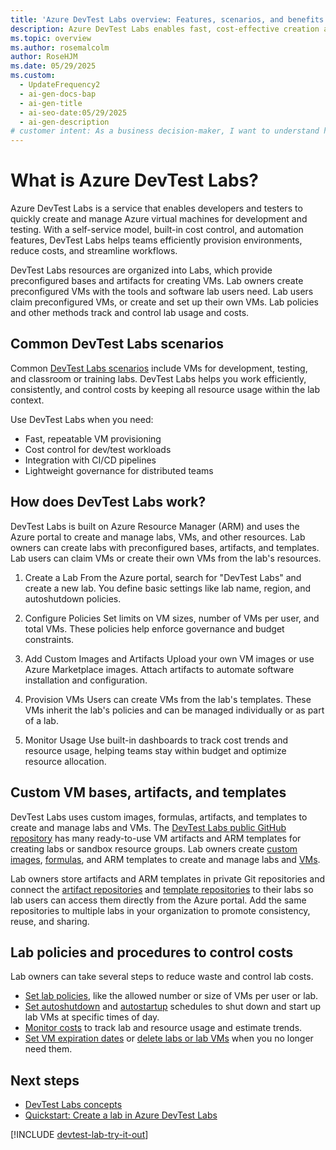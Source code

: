 ```yaml
---
title: 'Azure DevTest Labs overview: Features, scenarios, and benefits'
description: Azure DevTest Labs enables fast, cost-effective creation and management of Azure virtual machines for development and testing. Discover key features and benefits.
ms.topic: overview
ms.author: rosemalcolm
author: RoseHJM
ms.date: 05/29/2025
ms.custom:
  - UpdateFrequency2
  - ai-gen-docs-bap
  - ai-gen-title
  - ai-seo-date:05/29/2025
  - ai-gen-description
# customer intent: As a business decision-maker, I want to understand how Azure DevTest Labs can help my team quickly create and manage development and testing environments, so that I can evaluate its value for our workflows.
---
```


# What is Azure DevTest Labs?

Azure DevTest Labs is a service that enables developers and testers to quickly create and manage Azure virtual machines for development and testing. With a self-service model, built-in cost control, and automation features, DevTest Labs helps teams efficiently provision environments, reduce costs, and streamline workflows. 

DevTest Labs resources are organized into Labs, which provide preconfigured bases and artifacts for creating VMs. Lab owners create preconfigured VMs with the tools and software lab users need. Lab users claim preconfigured VMs, or create and set up their own VMs. Lab policies and other methods track and control lab usage and costs.

## Common DevTest Labs scenarios

Common [DevTest Labs scenarios](devtest-lab-guidance-get-started.md) include VMs for development, testing, and classroom or training labs. DevTest Labs helps you work efficiently, consistently, and control costs by keeping all resource usage within the lab context.

Use DevTest Labs when you need:

- Fast, repeatable VM provisioning
- Cost control for dev/test workloads
- Integration with CI/CD pipelines
- Lightweight governance for distributed teams

## How does DevTest Labs work?
DevTest Labs is built on Azure Resource Manager (ARM) and uses the Azure portal to create and manage labs, VMs, and other resources. Lab owners can create labs with preconfigured bases, artifacts, and templates. Lab users can claim VMs or create their own VMs from the lab's resources.

1. Create a Lab
   From the Azure portal, search for "DevTest Labs" and create a new lab. You define basic settings like lab name, region, and autoshutdown policies.

1. Configure Policies
   Set limits on VM sizes, number of VMs per user, and total VMs. These policies help enforce governance and budget constraints.

1. Add Custom Images and Artifacts
   Upload your own VM images or use Azure Marketplace images. Attach artifacts to automate software installation and configuration.

1. Provision VMs
   Users can create VMs from the lab's templates. These VMs inherit the lab's policies and can be managed individually or as part of a lab.

1. Monitor Usage
   Use built-in dashboards to track cost trends and resource usage, helping teams stay within budget and optimize resource allocation.

## Custom VM bases, artifacts, and templates

DevTest Labs uses custom images, formulas, artifacts, and templates to create and manage labs and VMs. The [DevTest Labs public GitHub repository](https://github.com/Azure/azure-devtestlab) has many ready-to-use VM artifacts and ARM templates for creating labs or sandbox resource groups. Lab owners create [custom images](devtest-lab-create-custom-image-from-vm-using-portal.md), [formulas](devtest-lab-manage-formulas.md), and ARM templates to create and manage labs and [VMs](devtest-lab-use-resource-manager-template.md#view-edit-and-save-arm-templates-for-vms).

Lab owners store artifacts and ARM templates in private Git repositories and connect the [artifact repositories](add-artifact-repository.md) and [template repositories](devtest-lab-use-resource-manager-template.md#add-template-repositories-to-labs) to their labs so lab users can access them directly from the Azure portal. Add the same repositories to multiple labs in your organization to promote consistency, reuse, and sharing.

## Lab policies and procedures to control costs

Lab owners can take several steps to reduce waste and control lab costs.

- [Set lab policies](devtest-lab-set-lab-policy.md), like the allowed number or size of VMs per user or lab.
- [Set autoshutdown](devtest-lab-auto-shutdown.md) and [autostartup](devtest-lab-auto-startup-vm.yml) schedules to shut down and start up lab VMs at specific times of day.
- [Monitor costs](devtest-lab-configure-cost-management.md) to track lab and resource usage and estimate trends.
- [Set VM expiration dates](devtest-lab-use-resource-manager-template.md#set-vm-expiration-date) or [delete labs or lab VMs](devtest-lab-delete-lab-vm.md) when you no longer need them.


## Next steps

- [DevTest Labs concepts](devtest-lab-concepts.md)
- [Quickstart: Create a lab in Azure DevTest Labs](devtest-lab-create-lab.md)

[!INCLUDE [devtest-lab-try-it-out](../../includes/devtest-lab-try-it-out.md)]

